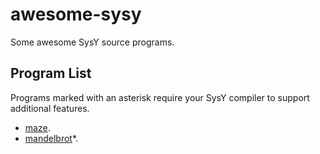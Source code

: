 # awesome-sysy

Some awesome SysY source programs.

## Program List

Programs marked with an asterisk require your SysY compiler to support additional features.

* [maze](maze).
* [mandelbrot](mandelbrot)*.
